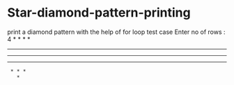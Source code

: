 # Star-diamond-pattern-printing
print a diamond pattern with the help of for loop
test case
Enter no of rows : 4
       *
     * * *
   * * * * *
 * * * * * * *
   * * * * *
     * * *
       *
